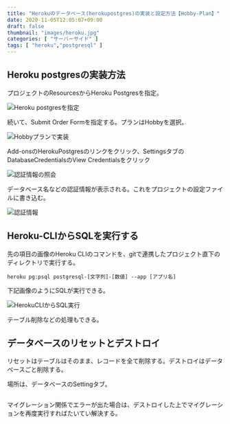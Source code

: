 ```yaml
---
title: "Herokuのデータベース(herokupostgres)の実装と設定方法【Hobby-Plan】"
date: 2020-11-05T12:05:07+09:00
draft: false
thumbnail: "images/heroku.jpg"
categories: [ "サーバーサイド" ]
tags: [ "heroku","postgresql" ]
---
```


## Heroku postgresの実装方法

プロジェクトのResourcesからHeroku Postgresを指定。

<div class="img-center"><img src="/images/Screenshot from 2020-11-05 14-09-31.png" alt="Heroku postgresを指定"></div>

続いて、Submit Order Formを指定する。プランはHobbyを選択。

<div class="img-center"><img src="/images/Screenshot from 2020-11-05 14-11-18.png" alt="Hobbyプランで実装"></div>

Add-onsのHerokuPostgresのリンクをクリック、SettingsタブのDatabaseCredentialsのView Credentialsをクリック

<div class="img-center"><img src="/images/Screenshot from 2020-11-05 14-14-43.png" alt="認証情報の照会"></div>

データベース名などの認証情報が表示される。これをプロジェクトの設定ファイルに書き込む。

<div class="img-center"><img src="/images/Screenshot from 2020-10-29 14-19-57.png" alt="認証情報"></div>

## Heroku-CLIからSQLを実行する

先の項目の画像のHeroku CLIのコマンドを、gitで連携したプロジェクト直下のディレクトリで実行する。

    heroku pg:psql postgresql-[文字列]-[数値] --app [アプリ名]

下記画像のようにSQLが実行できる。

<div class="img-center"><img src="/images/Screenshot from 2020-11-05 14-20-20.png" alt="HerokuCLIからSQL実行"></div>

テーブル削除などの処理もできる。

## データベースのリセットとデストロイ

リセットはテーブルはそのまま、レコードを全て削除する。デストロイはデータベースごと削除する。

場所は、データベースのSettingタブ。

<div class="img-center"><img src="/images/Screenshot from 2020-11-05 14-23-44.png" alt=""></div>

マイグレーション関係でエラーが出た場合は、デストロイした上でマイグレーションを再度実行すればたいてい解決する。

